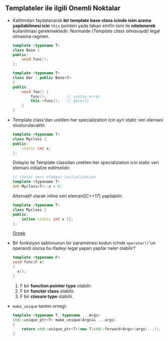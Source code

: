 ## Templateler ile ilgili Onemli Noktalar
* Kalitimdan faydalanarak **bir template base class icinde isim arama yapilabilmesi icin** `this` pointeri yada taban sinifin ismi ile **nitelenerek** kullanilmasi gerekmektedir. Normalde *(Template class olmasaydi)* legal olmasina ragmen.
  ```C++
  template <typename T>
  class Base { 
  public:
      void func();
  };
  
  template <typename T>
  class Der : public Base<T>
  {
  public: 
      void foo() {
          func();         // syntax error 
          this->func();   // gecerli
      }
  }
  ```

* Template class'dan uretilen her specialization icin ayri static veri elemani olusturulacaktir.  
  ```C++
  template <typename T>
  class Myclass { 
  public:
      static int x;
  };
  ```
  Dolayisi ile Template classdan uretilen her specialization icin static veri elemani initialize edilmelidir.
  ```C++
  // static veri elemani initialization
  template <typaname T>
  int Myclass<T>::x = 0;
  ```
  Alternatif olarak inline veri elemani[C++17] yapilabilir:
  ```C++
  template <typename T>
  class Myclass { 
  public:
      inline static int x {};
  };
  ```
  [Ornek](res/src/template_diff01.cpp)

* Bir fonksiyon sablonunun bir parametresi kodun icinde `operator()`'un operandi olursa bu ifadeyi legal yapan yapilar neler olabilir?
  ```C++
  template <typename F>
  void func(F x) 
  {
    x();
  }
  ```
  1. F bir **function pointer type** olabilir.
  2. F bir **functor class** olabilir.
  3. F bir **closure type** olabilir.

* `make_unique` tanimi ornegi:
  ```C++
  template <typename T, typename ...Args>
  std::unique_ptr<T> make_unique(Args&& ...args)
  {
      return std::unique_ptr<T>(new T(std::forward<Args>(args)...));
  }
  ```

